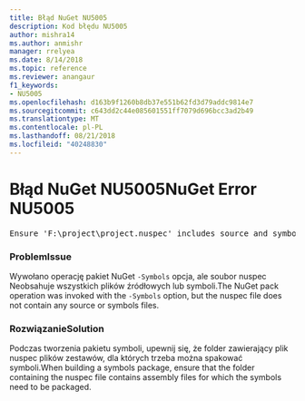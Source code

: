 ```yaml
---
title: Błąd NuGet NU5005
description: Kod błędu NU5005
author: mishra14
ms.author: anmishr
manager: rrelyea
ms.date: 8/14/2018
ms.topic: reference
ms.reviewer: anangaur
f1_keywords:
- NU5005
ms.openlocfilehash: d163b9f1260b8db37e551b62fd3d79addc9814e7
ms.sourcegitcommit: c643dd2c44e085601551ff7079d696bcc3ad2b49
ms.translationtype: MT
ms.contentlocale: pl-PL
ms.lasthandoff: 08/21/2018
ms.locfileid: "40248830"
---
```

# <a name="nuget-error-nu5005"></a><span data-ttu-id="69396-103">Błąd NuGet NU5005</span><span class="sxs-lookup"><span data-stu-id="69396-103">NuGet Error NU5005</span></span>
<pre>Ensure 'F:\project\project.nuspec' includes source and symbol files. For help on building symbols package, visit http://docs.nuget.org/.</pre>

### <a name="issue"></a><span data-ttu-id="69396-104">Problem</span><span class="sxs-lookup"><span data-stu-id="69396-104">Issue</span></span>

<span data-ttu-id="69396-105">Wywołano operację pakiet NuGet `-Symbols` opcja, ale soubor nuspec Neobsahuje wszystkich plików źródłowych lub symboli.</span><span class="sxs-lookup"><span data-stu-id="69396-105">The NuGet pack operation was invoked with the `-Symbols` option, but the nuspec file does not contain any source or symbols files.</span></span>


### <a name="solution"></a><span data-ttu-id="69396-106">Rozwiązanie</span><span class="sxs-lookup"><span data-stu-id="69396-106">Solution</span></span>

<span data-ttu-id="69396-107">Podczas tworzenia pakietu symboli, upewnij się, że folder zawierający plik nuspec plików zestawów, dla których trzeba można spakować symboli.</span><span class="sxs-lookup"><span data-stu-id="69396-107">When building a symbols package, ensure that the folder containing the nuspec file contains assembly files for which the symbols need to be packaged.</span></span>

